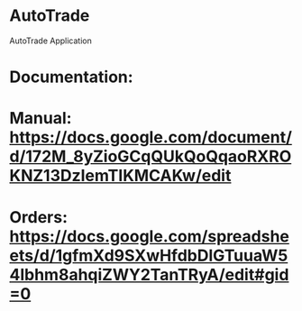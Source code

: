# AutoTrade
 AutoTrade Application

# Documentation:
#  Manual: https://docs.google.com/document/d/172M_8yZioGCqQUkQoQqaoRXROKNZ13DzIemTIKMCAKw/edit
#  Orders: https://docs.google.com/spreadsheets/d/1gfmXd9SXwHfdbDlGTuuaW54lbhm8ahqiZWY2TanTRyA/edit#gid=0
